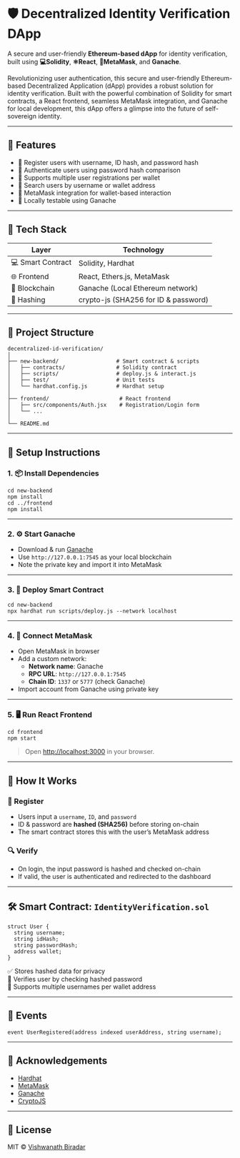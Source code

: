# 🛡️ Decentralized Identity Verification DApp

A secure and user-friendly **Ethereum-based dApp** for identity verification, built using **💻Solidity**, **⚛️React**, **🦊MetaMask**, and **Ganache**.

Revolutionizing user authentication, this secure and user-friendly Ethereum-based Decentralized Application (dApp) provides a robust solution for identity verification. Built with the powerful combination of Solidity for smart contracts, a React frontend, seamless MetaMask integration, and Ganache for local development, this dApp offers a glimpse into the future of self-sovereign identity.

---

## 🚀 Features

- 🧾 Register users with username, ID hash, and password hash
- 🔐 Authenticate users using password hash comparison
- 🔄 Supports multiple user registrations per wallet
- 🔎 Search users by username or wallet address
- 🦊 MetaMask integration for wallet-based interaction
- 🧪 Locally testable using Ganache

---

## 🧰 Tech Stack

| Layer           | Technology                             |
|-----------------|----------------------------------------|
| 💻 Smart Contract | Solidity, Hardhat                    |
| 🌐 Frontend      | React, Ethers.js, MetaMask            |
| 🔗 Blockchain    | Ganache (Local Ethereum network)       |
| 🧠 Hashing       | crypto-js (SHA256 for ID & password)   |

---

## 📁 Project Structure

```
decentralized-id-verification/
│
├── new-backend/                  # Smart contract & scripts
│   ├── contracts/                # Solidity contract
│   ├── scripts/                  # deploy.js & interact.js
│   ├── test/                     # Unit tests
│   └── hardhat.config.js         # Hardhat setup
│
├── frontend/                      # React frontend
│   ├── src/components/Auth.jsx    # Registration/Login form
│   └── ...
│
└── README.md
```

---

## 🔧 Setup Instructions

### 1. 📦 Install Dependencies

```
cd new-backend
npm install
cd ../frontend
npm install
```

---

### 2. ⚙️ Start Ganache

- Download & run [Ganache](https://trufflesuite.com/ganache/)
- Use `http://127.0.0.1:7545` as your local blockchain
- Note the private key and import it into MetaMask

---

### 3. 🚀 Deploy Smart Contract

```
cd new-backend
npx hardhat run scripts/deploy.js --network localhost
```

---

### 4. 🧠 Connect MetaMask

- Open MetaMask in browser
- Add a custom network:
  - **Network name**: Ganache
  - **RPC URL**: `http://127.0.0.1:7545`
  - **Chain ID**: `1337` or `5777` (check Ganache)
- Import account from Ganache using private key

---

### 5. 🖥️ Run React Frontend

```
cd frontend
npm start
```

> Open [http://localhost:3000](http://localhost:3000) in your browser.

---

## 🔐 How It Works

### 🧾 Register
- Users input a `username`, `ID`, and `password`
- ID & password are **hashed (SHA256)** before storing on-chain
- The smart contract stores this with the user’s MetaMask address

### 🔍 Verify
- On login, the input password is hashed and checked on-chain
- If valid, the user is authenticated and redirected to the dashboard

---

## 🛠 Smart Contract: `IdentityVerification.sol`

```solidity
struct User {
  string username;
  string idHash;
  string passwordHash;
  address wallet;
}
```

✅ Stores hashed data for privacy  
🔐 Verifies user by checking hashed password  
🧾 Supports multiple usernames per wallet address  

---

## 📢 Events

```solidity
event UserRegistered(address indexed userAddress, string username);
```

---


## 🤝 Acknowledgements

- [Hardhat](https://hardhat.org/)
- [MetaMask](https://metamask.io/)
- [Ganache](https://trufflesuite.com/ganache/)
- [CryptoJS](https://www.npmjs.com/package/crypto-js)

---

## 📄 License

MIT © [Vishwanath Biradar](https://github.com/vishwanath090)
